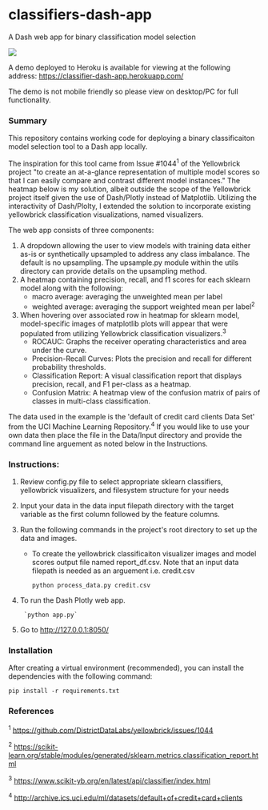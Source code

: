 # classifiers-dash-app
A Dash web app for binary classification model selection

![](https://github.com/taylorplumer/classifiers-dash/blob/master/resources/classifier-dash-app_screenshot.png)

A demo deployed to Heroku is available for viewing at the following address: <https://classifier-dash-app.herokuapp.com/>

The demo is not mobile friendly so please view on desktop/PC for full functionality.

### Summary
This repository contains working code for deploying a binary classificaiton model selection tool to a Dash app locally. 

The inspiration for this tool came from Issue #1044<sup>1</sup> of the Yellowbrick project "to create an at-a-glance representation of multiple model scores so that I can easily compare and contrast different model instances." The heatmap below is my solution, albeit outside the scope of the Yellowbrick project itself given the use of Dash/Plotly instead of Matplotlib. Utilizing the interactivity of Dash/Plolty, I extended the solution to incorporate existing yellowbrick classification visualizations, named visualizers. 

The web app consists of three components:
1. A dropdown allowing the user to view models with training data either as-is or synthetically upsampled to address any class imbalance. The default is no upsampling. The upsample.py module within the utils directory can provide details on the upsampling method.
2. A heatmap containing precision, recall, and f1 scores for each sklearn model along with the following:
    - macro average: averaging the unweighted mean per label
    - weighted average: averaging the support weighted mean per label<sup>2</sup>
3. When hovering over associated row in heatmap for sklearn model, model-specific images of matplotlib plots will appear that were populated from utilizing Yellowbrick classification visualizers.<sup>3</sup>
    - ROCAUC: Graphs the receiver operating characteristics and area under the curve.
    - Precision-Recall Curves: Plots the precision and recall for different probability thresholds.
    - Classification Report: A visual classification report that displays precision, recall, and F1 per-class as a heatmap.
    - Confusion Matrix: A heatmap view of the confusion matrix of pairs of classes in multi-class classification.

The data used in the example is the 'default of credit card clients Data Set' from the UCI Machine Learning Repository.<sup>4</sup> If you would like to use your own data then place the file in the Data/Input directory and provide the command line arguement as noted below in the Instructions.

### Instructions:
1. Review config.py file to select appropriate sklearn classifiers, yellowbrick visualizers, and filesystem structure for your needs
2. Input your data in the data input filepath directory with the target variable as the first column followed by the feature columns.
3. Run the following commands in the project's root directory to set up the data and images.

    - To create the yellowbrick classificaiton visualizer images and model scores output file named report_df.csv. Note that an input data filepath is needed as an arguement i.e. credit.csv
        
        `python process_data.py credit.csv`

4. To run the Dash Plotly web app.
    
        `python app.py`

5. Go to http://127.0.0.1:8050/


###  Installation
After creating a virtual environment (recommended), you can install the dependencies with the following command: 

```
pip install -r requirements.txt
```

### References
<sup>1</sup> https://github.com/DistrictDataLabs/yellowbrick/issues/1044

<sup>2</sup> https://scikit-learn.org/stable/modules/generated/sklearn.metrics.classification_report.html

<sup>3</sup> https://www.scikit-yb.org/en/latest/api/classifier/index.html

<sup>4</sup> http://archive.ics.uci.edu/ml/datasets/default+of+credit+card+clients
